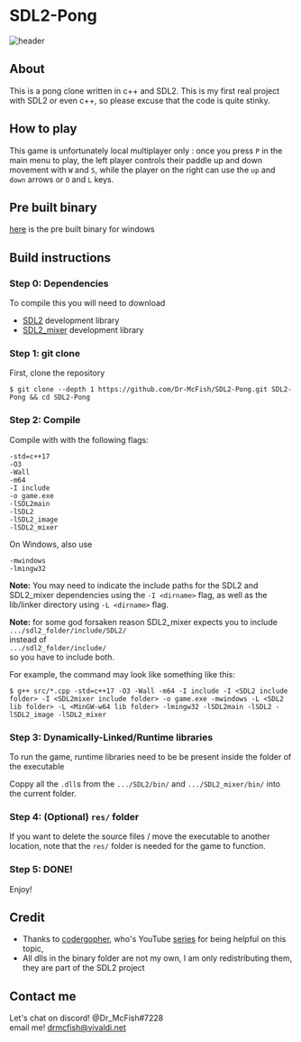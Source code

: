 # SDL2-Pong

![header](https://user-images.githubusercontent.com/61105022/107999406-943baf00-6fe7-11eb-83aa-aecc2b4bd5cc.PNG)


## About

This is a pong clone written in c++ and SDL2. This is my first real project with SDL2 or even c++, so please excuse that the code is quite stinky.

## How to play

This game is unfortunately local multiplayer only : once you press `P` in the main menu to play, the left player controls their paddle up and down movement with `W` and `S`, while the player on the right can use the `up` and `down` arrows or `O` and `L` keys.

## Pre built binary

[here](bin/SDL2Pong_Windows_64bit.zip) is the pre built binary for windows

## Build instructions

### **Step 0:** Dependencies

To compile this you will need to download
 * [SDL2](https://www.libsdl.org/download-2.0.php) development library
 * [SDL2_mixer](https://www.libsdl.org/projects/SDL_mixer/) development library

### **Step 1:** git clone

First, clone the repository

	$ git clone --depth 1 https://github.com/Dr-McFish/SDL2-Pong.git SDL2-Pong && cd SDL2-Pong

### **Step 2:** Compile

Compile with with the following flags:

	-std=c++17
	-O3
	-Wall
	-m64
	-I include
	-o game.exe
	-lSDL2main
	-lSDL2
	-lSDL2_image
	-lSDL2_mixer


On Windows, also use

	-mwindows
	-lmingw32

**Note:** You may need to indicate the include paths for the SDL2 and SDL2_mixer dependencies using the `-I <dirname>` flag, as well as the lib/linker directory using `-L <dirname>` flag.

**Note:** for some god forsaken reason SDL2_mixer expects you to include <br>
`.../sdl2_folder/include/SDL2/` <br>
instead of <br>
`.../sdl2_folder/include/` <br>
so you have to include both.

For example, the command may look like something like this:

	$ g++ src/*.cpp -std=c++17 -O3 -Wall -m64 -I include -I <SDL2 include folder> -I <SDL2mixer include folder> -o game.exe -mwindows -L <SDL2 lib folder> -L <MinGW-w64 lib folder> -lmingw32 -lSDL2main -lSDL2 -lSDL2_image -lSDL2_mixer

### **Step 3:** Dynamically-Linked/Runtime libraries

To run the game, runtime libraries need to be be present inside the folder of the executable

Coppy all the `.dll`s from the `.../SDL2/bin/` and `.../SDL2_mixer/bin/` into the current folder.

### **Step 4:** (Optional) `res/` folder

If you want to delete the source files / move the executable to another location, note that the `res/` folder is needed for the game to function.

### **Step 5:** DONE!

Enjoy!

## Credit

- Thanks to [codergopher](https://www.youtube.com/channel/UCfiC4q3AahU4Io-s83-CIbQ), who's YouTube [series](https://youtube.com/playlist?list=PL2RPjWnJduNmXHRYwdtublIPdlqocBoLS) for being helpful on this topic,
- All dlls in the binary folder are not my own, I am only redistributing them, they are part of the SDL2 project

## Contact me

Let's chat on discord! @Dr_McFish#7228 <br>
email me! [drmcfish@vivaldi.net](drmcfish@vivaldi.net)
